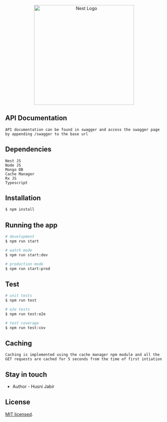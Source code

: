 <p align="center">
  <a href="http://nestjs.com/" target="blank"><img src="https://nestjs.com/img/logo_text.svg" width="320" alt="Nest Logo" /></a>
</p>

## API Documentation

```
API documentation can be found in swagger and access the swagger page by appending /swagger to the base url
```

## Dependencies

```
Nest JS
Node JS
Mongo DB
Cache Manager
Rx JS
Typescript
```

## Installation

```bash
$ npm install
```

## Running the app

```bash
# development
$ npm run start

# watch mode
$ npm run start:dev

# production mode
$ npm run start:prod
```

## Test

```bash
# unit tests
$ npm run test

# e2e tests
$ npm run test:e2e

# test coverage
$ npm run test:cov
```

## Caching

```
Caching is implemented using the cache manager npm module and all the GET requests are cached for 5 seconds from the time of first intiation
```

## Stay in touch

- Author - Husni Jabir

## License

[MIT licensed](LICENSE).
